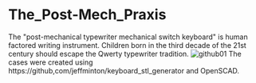 # The_Post-Mech_Praxis
The "post-mechanical typewriter mechanical switch keyboard" is human factored writing instrument. Children born in the third decade of the 21st century should escape the Qwerty typewriter tradition.
![github01](https://github.com/Dholydai/The_Post-Mech_Praxis/assets/116427384/cb8b0598-eec2-4fa8-a034-ec9b3f76382c)
The cases were created using https://github,com/jeffminton/keyboard_stl_generator and OpenSCAD.


